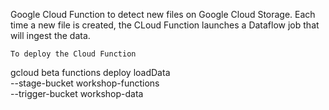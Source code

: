 Google Cloud Function to detect new files on Google Cloud Storage.
Each time a new file is created, the CLoud Function launches a Dataflow job that will ingest the data.


    To deploy the Cloud Function

gcloud beta functions deploy loadData \
  --stage-bucket workshop-functions \
  --trigger-bucket workshop-data   
